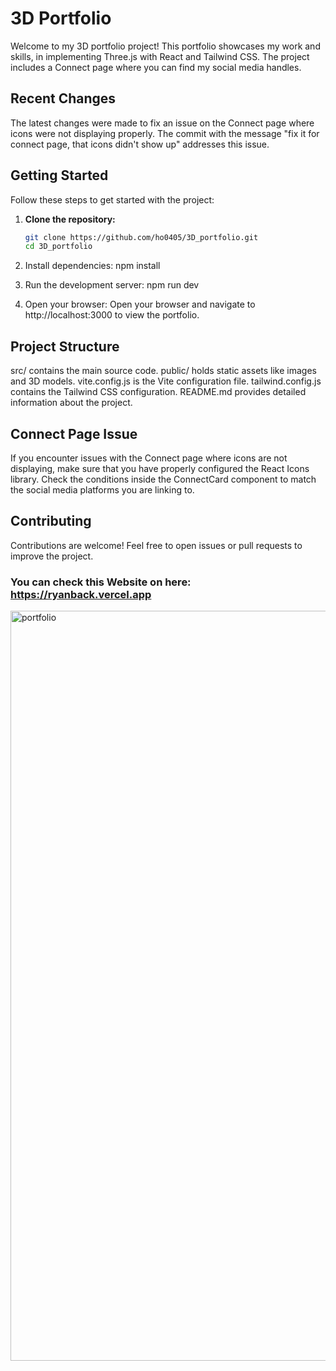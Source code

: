 # 3D Portfolio

Welcome to my 3D portfolio project! This portfolio showcases my work and skills, in implementing Three.js with React and Tailwind CSS. The project includes a Connect page where you can find my social media handles.

## Recent Changes

The latest changes were made to fix an issue on the Connect page where icons were not displaying properly. The commit with the message "fix it for connect page, that icons didn't show up" addresses this issue.

## Getting Started

Follow these steps to get started with the project:

1. **Clone the repository:**

   ```bash
   git clone https://github.com/ho0405/3D_portfolio.git
   cd 3D_portfolio

1.  Install dependencies:
npm install

2.  Run the development server:
npm run dev

3.  Open your browser:
Open your browser and navigate to http://localhost:3000 to view the portfolio.


## Project Structure
src/ contains the main source code.
public/ holds static assets like images and 3D models.
vite.config.js is the Vite configuration file.
tailwind.config.js contains the Tailwind CSS configuration.
README.md provides detailed information about the project.

## Connect Page Issue
If you encounter issues with the Connect page where icons are not displaying, make sure that you have properly configured the React Icons library. Check the conditions inside the ConnectCard component to match the social media platforms you are linking to.

## Contributing
Contributions are welcome! Feel free to open issues or pull requests to improve the project.

### You can check this Website on here: https://ryanback.vercel.app
<img width="1200" alt="portfolio" src="https://github.com/ho0405/3D_portfolio/assets/23023444/d0b98e76-4cbd-43be-8725-c2be77460cf4">
